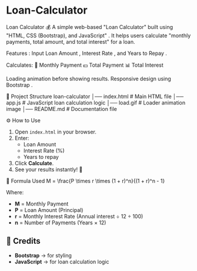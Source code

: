 # Loan-Calculator

Loan Calculator 💰
A simple web-based "Loan Calculator" built using "HTML, CSS (Bootstrap), and JavaScript" .
It helps users calculate "monthly payments, total amount, and total interest" for a loan.

Features :
  Input Loan Amount , Interest Rate , and Years to Repay .
  
Calculates:
  📅 Monthly Payment
  💵 Total Payment
  📊 Total Interest
  
Loading animation before showing results.
Responsive design using Bootstrap .

📂 Project Structure
  loan-calculator
    │── index.html # Main HTML file
    │── app.js # JavaScript loan calculation logic
    │── load.gif # Loader animation image
    │── README.md # Documentation file

⚙️ How to Use
1. Open `index.html` in your browser.  
2. Enter:
   - Loan Amount  
   - Interest Rate (%)  
   - Years to repay  
3. Click **Calculate**.  
4. See your results instantly! 🎉  

📖 Formula Used
M = \frac{P \times r \times (1 + r)^n}{(1 + r)^n - 1}

Where:  
- **M** = Monthly Payment  
- **P** = Loan Amount (Principal)  
- **r** = Monthly Interest Rate (Annual interest ÷ 12 ÷ 100)  
- **n** = Number of Payments (Years × 12)  

## 🙌 Credits
- **Bootstrap** → for styling  
- **JavaScript** → for loan calculation logic  



